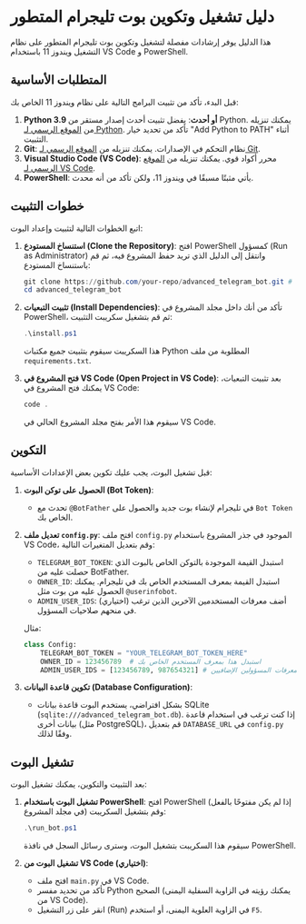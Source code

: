 # دليل تشغيل وتكوين بوت تليجرام المتطور

هذا الدليل يوفر إرشادات مفصلة لتشغيل وتكوين بوت تليجرام المتطور على نظام التشغيل ويندوز 11 باستخدام VS Code و PowerShell.



## المتطلبات الأساسية

قبل البدء، تأكد من تثبيت البرامج التالية على نظام ويندوز 11 الخاص بك:

1.  **Python 3.9 أو أحدث**: يفضل تثبيت أحدث إصدار مستقر من Python. يمكنك تنزيله من [الموقع الرسمي لـ Python](https://www.python.org/downloads/windows/). تأكد من تحديد خيار "Add Python to PATH" أثناء التثبيت.
2.  **Git**: نظام التحكم في الإصدارات. يمكنك تنزيله من [الموقع الرسمي لـ Git](https://git-scm.com/download/win).
3.  **Visual Studio Code (VS Code)**: محرر أكواد قوي. يمكنك تنزيله من [الموقع الرسمي لـ VS Code](https://code.visualstudio.com/download).
4.  **PowerShell**: يأتي مثبتًا مسبقًا في ويندوز 11، ولكن تأكد من أنه محدث.




## خطوات التثبيت

اتبع الخطوات التالية لتثبيت وإعداد البوت:

1.  **استنساخ المستودع (Clone the Repository)**:
    افتح PowerShell كمسؤول (Run as Administrator) وانتقل إلى الدليل الذي تريد حفظ المشروع فيه، ثم قم باستنساخ المستودع:
    ```powershell
    git clone https://github.com/your-repo/advanced_telegram_bot.git # استبدل هذا برابط المستودع الفعلي
    cd advanced_telegram_bot
    ```

2.  **تثبيت التبعيات (Install Dependencies)**:
    تأكد من أنك داخل مجلد المشروع في PowerShell، ثم قم بتشغيل سكريبت التثبيت:
    ```powershell
    .\install.ps1
    ```
    هذا السكريبت سيقوم بتثبيت جميع مكتبات Python المطلوبة من ملف `requirements.txt`.

3.  **فتح المشروع في VS Code (Open Project in VS Code)**:
    بعد تثبيت التبعيات، يمكنك فتح المشروع في VS Code:
    ```powershell
    code .
    ```
    سيقوم هذا الأمر بفتح مجلد المشروع الحالي في VS Code.




## التكوين

قبل تشغيل البوت، يجب عليك تكوين بعض الإعدادات الأساسية:

1.  **الحصول على توكن البوت (Bot Token)**:
    *   تحدث مع `@BotFather` في تليجرام لإنشاء بوت جديد والحصول على `Bot Token` الخاص بك.

2.  **تعديل ملف `config.py`**:
    افتح ملف `config.py` الموجود في جذر المشروع باستخدام VS Code، وقم بتعديل المتغيرات التالية:
    *   `TELEGRAM_BOT_TOKEN`: استبدل القيمة الموجودة بالتوكن الخاص بالبوت الذي حصلت عليه من BotFather.
    *   `OWNER_ID`: استبدل القيمة بمعرف المستخدم الخاص بك في تليجرام. يمكنك الحصول عليه من بوت مثل `@userinfobot`.
    *   `ADMIN_USER_IDS`: (اختياري) أضف معرفات المستخدمين الآخرين الذين ترغب في منحهم صلاحيات المسؤول.

    مثال:
    ```python
    class Config:
        TELEGRAM_BOT_TOKEN = "YOUR_TELEGRAM_BOT_TOKEN_HERE"
        OWNER_ID = 123456789  # استبدل هذا بمعرف المستخدم الخاص بك
        ADMIN_USER_IDS = [123456789, 987654321] # معرفات المسؤولين الإضافيين
    ```

3.  **تكوين قاعدة البيانات (Database Configuration)**:
    *   بشكل افتراضي، يستخدم البوت قاعدة بيانات SQLite (`sqlite:///advanced_telegram_bot.db`). إذا كنت ترغب في استخدام قاعدة بيانات أخرى (مثل PostgreSQL)، قم بتعديل `DATABASE_URL` في `config.py` وفقًا لذلك.




## تشغيل البوت

بعد التثبيت والتكوين، يمكنك تشغيل البوت:

1.  **تشغيل البوت باستخدام PowerShell**:
    افتح PowerShell (إذا لم يكن مفتوحًا بالفعل في مجلد المشروع) وقم بتشغيل السكريبت:
    ```powershell
    .\run_bot.ps1
    ```
    سيقوم هذا السكريبت بتشغيل البوت، وسترى رسائل السجل في نافذة PowerShell.

2.  **تشغيل البوت من VS Code (اختياري)**:
    *   افتح ملف `main.py` في VS Code.
    *   تأكد من تحديد مفسر Python الصحيح (يمكنك رؤيته في الزاوية السفلية اليمنى من VS Code).
    *   انقر على زر التشغيل (Run) في الزاوية العلوية اليمنى، أو استخدم `F5`.



